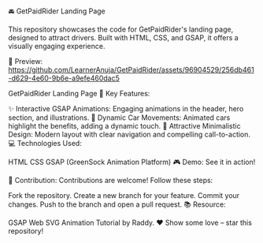 🚘 GetPaidRider Landing Page

This repository showcases the code for GetPaidRider's landing page, designed to attract drivers. Built with HTML, CSS, and GSAP, it offers a visually engaging experience.

👀 Preview:
https://github.com/LearnerAnuja/GetPaidRider/assets/96904529/256db461-d629-4e60-9b6e-a9efe460dac5

GetPaidRider Landing Page
🌟 Key Features:

✨ Interactive GSAP Animations: Engaging animations in the header, hero section, and illustrations.
🚗 Dynamic Car Movements: Animated cars highlight the benefits, adding a dynamic touch.
🎨 Attractive Minimalistic Design: Modern layout with clear navigation and compelling call-to-action.
💻 Technologies Used:

HTML
CSS
GSAP (GreenSock Animation Platform)
🎮 Demo:
See it in action!

🤝 Contribution:
Contributions are welcome! Follow these steps:

Fork the repository.
Create a new branch for your feature.
Commit your changes.
Push to the branch and open a pull request.
📚 Resource:

GSAP Web SVG Animation Tutorial by Raddy.
❤️ Show some love – star this repository!
